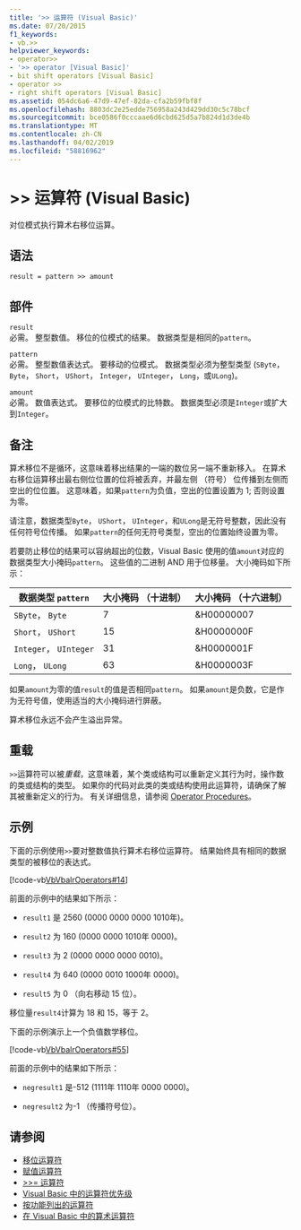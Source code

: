 ```yaml
---
title: '>> 运算符 (Visual Basic)'
ms.date: 07/20/2015
f1_keywords:
- vb.>>
helpviewer_keywords:
- operator>>
- '>> operator [Visual Basic]'
- bit shift operators [Visual Basic]
- operator >>
- right shift operators [Visual Basic]
ms.assetid: 054dc6a6-47d9-47ef-82da-cfa2b59fbf8f
ms.openlocfilehash: 8803dc2e25edde756958a243d429dd30c5c78bcf
ms.sourcegitcommit: bce0586f0cccaae6d6cbd625d5a7b824d1d3de4b
ms.translationtype: MT
ms.contentlocale: zh-CN
ms.lasthandoff: 04/02/2019
ms.locfileid: "58816962"
---
```

# <a name="-operator-visual-basic"></a>>> 运算符 (Visual Basic)
对位模式执行算术右移位运算。  
  
## <a name="syntax"></a>语法  
  
```  
result = pattern >> amount  
```  
  
## <a name="parts"></a>部件  
 `result`  
 必需。 整型数值。 移位的位模式的结果。 数据类型是相同的`pattern`。  
  
 `pattern`  
 必需。 整型数值表达式。 要移动的位模式。 数据类型必须为整型类型 (`SByte`， `Byte`， `Short`， `UShort`， `Integer`， `UInteger`， `Long`，或`ULong`)。  
  
 `amount`  
 必需。 数值表达式。 要移位的位模式的比特数。 数据类型必须是`Integer`或扩大到`Integer`。  
  
## <a name="remarks"></a>备注  
 算术移位不是循环，这意味着移出结果的一端的数位另一端不重新移入。 在算术右移位运算移出最右侧位位置的位将被丢弃，并最左侧 （符号） 位传播到左侧而空出的位位置。 这意味着，如果`pattern`为负值，空出的位置设置为 1; 否则设置为零。  
  
 请注意，数据类型`Byte`， `UShort`， `UInteger`，和`ULong`是无符号整数，因此没有任何符号位传播。 如果`pattern`的任何无符号类型，空出的位置始终设置为零。  
  
 若要防止移位的结果可以容纳超出的位数，Visual Basic 使用的值`amount`对应的数据类型大小掩码`pattern`。 这些值的二进制 AND 用于位移量。 大小掩码如下所示：  
  
|数据类型 `pattern`|大小掩码 （十进制）|大小掩码 （十六进制）|  
|----------------------------|---------------------------|-------------------------------|  
|`SByte`， `Byte`|7|&H00000007|  
|`Short`， `UShort`|15|&H0000000F|  
|`Integer`， `UInteger`|31|&H0000001F|  
|`Long`， `ULong`|63|&H0000003F|  
  
 如果`amount`为零的值`result`的值是否相同`pattern`。 如果`amount`是负数，它是作为无符号值，使用适当的大小掩码进行屏蔽。  
  
 算术移位永远不会产生溢出异常。  
  
## <a name="overloading"></a>重载  
 `>>`运算符可以被*重载*，这意味着，某个类或结构可以重新定义其行为时，操作数的类或结构的类型。 如果你的代码对此类的类或结构使用此运算符，请确保了解其被重新定义的行为。 有关详细信息，请参阅 [Operator Procedures](../../../visual-basic/programming-guide/language-features/procedures/operator-procedures.md)。  
  
## <a name="example"></a>示例  
 下面的示例使用`>>`要对整数值执行算术右移位运算符。 结果始终具有相同的数据类型的被移位的表达式。  
  
 [!code-vb[VbVbalrOperators#14](~/samples/snippets/visualbasic/VS_Snippets_VBCSharp/VbVbalrOperators/VB/Class1.vb#14)]  
  
 前面的示例中的结果如下所示：  
  
-   `result1` 是 2560 (0000 0000 0000 1010年)。  
  
-   `result2` 为 160 (0000 0000 1010年 0000)。  
  
-   `result3` 为 2 (0000 0000 0000 0010)。  
  
-   `result4` 为 640 (0000 0010 1000年 0000)。  
  
-   `result5` 为 0 （向右移动 15 位）。  
  
 移位量`result4`计算为 18 和 15，等于 2。  
  
 下面的示例演示上一个负值数学移位。  
  
 [!code-vb[VbVbalrOperators#55](~/samples/snippets/visualbasic/VS_Snippets_VBCSharp/VbVbalrOperators/VB/Class1.vb#55)]  
  
 前面的示例中的结果如下所示：  
  
-   `negresult1` 是-512 (1111年 1110年 0000 0000)。  
  
-   `negresult2` 为-1 （传播符号位）。  
  
## <a name="see-also"></a>请参阅

- [移位运算符](../../../visual-basic/language-reference/operators/bit-shift-operators.md)
- [赋值运算符](../../../visual-basic/language-reference/operators/assignment-operators.md)
- [>>= 运算符](../../../visual-basic/language-reference/operators/right-shift-assignment-operator.md)
- [Visual Basic 中的运算符优先级](../../../visual-basic/language-reference/operators/operator-precedence.md)
- [按功能列出的运算符](../../../visual-basic/language-reference/operators/operators-listed-by-functionality.md)
- [在 Visual Basic 中的算术运算符](../../../visual-basic/programming-guide/language-features/operators-and-expressions/arithmetic-operators.md)
